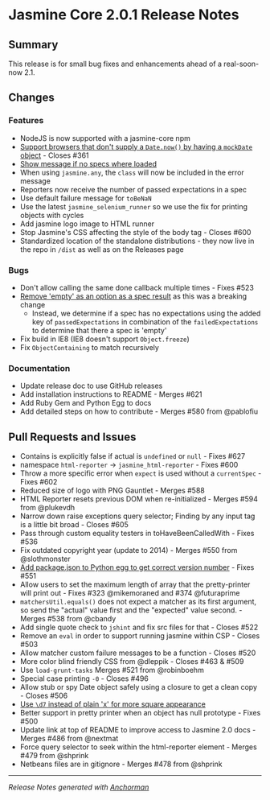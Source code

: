 # Jasmine Core 2.0.1 Release Notes

## Summary

This release is for small bug fixes and enhancements ahead of a real-soon-now 2.1.

## Changes

### Features

* NodeJS is now supported with a jasmine-core npm
* [Support browsers that don't supply a `Date.now()` by having a `mockDate` object](http://www.pivotaltracker.com/story/66606132) - Closes #361
* [Show message if no specs where loaded](http://www.pivotaltracker.com/story/12784235)
* When using `jasmine.any`, the `class` will now be included in the error message
* Reporters now receive the number of passed expectations in a spec
* Use default failure message for `toBeNaN`
* Use the latest `jasmine_selenium_runner` so we use the fix for printing objects with cycles
* Add jasmine logo image to HTML runner
* Stop Jasmine's CSS affecting the style of the body tag - Closes #600
* Standardized location of the standalone distributions - they now live in the repo in `/dist` as well as on the Releases page

### Bugs

* Don't allow calling the same done callback multiple times - Fixes #523
* [Remove 'empty' as an option as a spec result](http://www.pivotaltracker.com/story/73741032) as this was a breaking change
    * Instead, we determine if a spec has no expectations using the added
key of `passedExpectations` in combination of the `failedExpectations`
to determine that there a spec is 'empty'
* Fix build in IE8 (IE8 doesn't support `Object.freeze`)
* Fix `ObjectContaining` to match recursively

### Documentation

* Update release doc to use GitHub releases
* Add installation instructions to README - Merges #621
* Add Ruby Gem and Python Egg to docs
* Add detailed steps on how to contribute - Merges #580 from @pablofiu

## Pull Requests and Issues

* Contains is explicitly false if actual is `undefined` or `null` - Fixes #627
* namespace `html-reporter` -> `jasmine_html-reporter` - Fixes #600
* Throw a more specific error when `expect` is used without a `currentSpec` - Fixes #602
* Reduced size of logo with PNG Gauntlet - Merges #588
* HTML Reporter resets previous DOM when re-initialized -  Merges #594 from @plukevdh
* Narrow down raise exceptions query selector; Finding by any input tag is a little bit broad - Closes #605
* Pass through custom equality testers in toHaveBeenCalledWith - Fixes #536
* Fix outdated copyright year (update to 2014) - Merges #550 from @slothmonster
* [Add package.json to Python egg to get correct version number](http://www.pivotaltracker.com/story/67556148) - Fixes #551
* Allow users to set the maximum length of array that the pretty-printer
will print out - Fixes #323 @mikemoraned and #374 @futuraprime
* `matchersUtil.equals()` does not expect a matcher as its first argument,
so send the "actual" value first and the "expected" value second. - Merges #538 from @cbandy
* Add single quote check to `jshint` and fix src files for that - Closes #522
* Remove an `eval` in order to support running jasmine within CSP - Closes #503
* Allow matcher custom failure messages to be a function - Closes #520
* More color blind friendly CSS from @dleppik - Closes #463 &amp; #509
* Use `load-grunt-tasks` Merges #521 from @robinboehm
* Special case printing `-0` - Closes #496
* Allow stub or spy Date object safely using a closure to get a clean copy - Closes #506
* [Use `\d7` instead of plain 'x' for more square appearance](http://www.pivotaltracker.com/story/48434179)
* Better support in pretty printer when an object has null prototype - Fixes #500
* Update link at top of README to improve access to Jasmine 2.0 docs - Merges #486 from @nextmat
* Force query selector to seek within the html-reporter element - Merges #479 from @shprink
* Netbeans files are in gitignore - Merges #478 from @shprink


------

_Release Notes generated with [Anchorman](http://github.com/infews/anchorman)_
